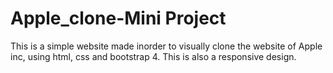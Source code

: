 # Apple_clone-Mini Project
This is a simple website made inorder to visually clone the website of Apple inc, using html, css and bootstrap 4. This is also a responsive design.
